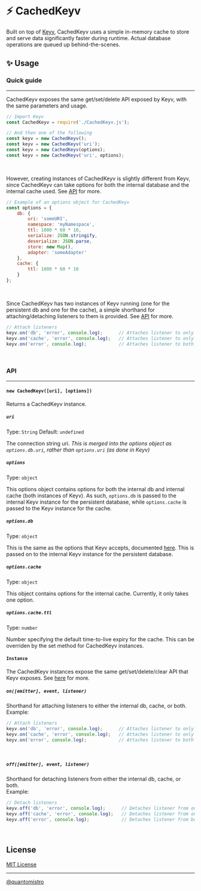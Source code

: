 # ⚡ CachedKeyv
Built on top of [Keyv](https://github.com/lukechilds/keyv), CachedKeyv uses a simple in-memory cache to store and serve data significantly faster during runtime. Actual database operations are queued up behind-the-scenes.

## ✨ Usage

### Quick guide
<hr/>

CachedKeyv exposes the same get/set/delete API exposed by Keyv, with the same parameters and usage.
```js
// Import Keyv
const CachedKeyv = require('./CachedKeyv.js');

// And then one of the following
const keyv = new CachedKeyv();
const keyv = new CachedKeyv('uri');
const keyv = new CachedKeyv(options);
const keyv = new CachedKeyv('uri', options);
```
<br/>

However, creating instances of CachedKeyv is slightly different from Keyv, since CachedKeyv can take options for both the internal database and the internal cache used. See [API](#API) for more.
```js
// Example of an options object for CachedKeyv
const options = {
    db: {
        uri: 'someURI',
        namespace: 'myNamespace',
        ttl: 1000 * 60 * 10,
        serialize: JSON.stringify,
        deserialize: JSON.parse,
        store: new Map(),
        adapter: 'someAdapter'
    },
    cache: {
        ttl: 1000 * 60 * 10
    }
};
```
<br/>

Since CachedKeyv has two instances of Keyv running (one for the persistent db and one for the cache), a simple shorthand for attaching/detaching listeners to them is provided. See [API](#API) for more.
```js
// Attach listeners
keyv.on('db', 'error', console.log);      // Attaches listener to only db
keyv.on('cache', 'error', console.log);   // Attaches listener to only cache
keyv.on('error', console.log);            // Attaches listener to both db and cache
```
<br/>

### API
<hr/>

#### `new CachedKeyv([uri], [options])`

Returns a CachedKeyv instance.
<br/>

##### `uri`
Type: `String`
Default: `undefined`
<br/>

The connection string uri. *This is merged into the options object as `options.db.uri`, rather than `options.uri` (as done in Keyv)*
<br/>

##### `options`
Type: `object`
<br/>

This options object contains options for both the internal db and internal cache (both instances of Keyv). As such, `options.db` is passed to the internal Keyv instance for the persistent database, while `options.cache` is passed to the Keyv instance for the cache.
<br/>

##### `options.db`
Type: `object`
<br/>

This is the same as the options that Keyv accepts, documented [here](https://github.com/lukechilds/keyv#options). This is passed on to the internal Keyv instance for the persistent database.
<br/>

##### `options.cache`
Type: `object`
<br/>

This object contains options for the internal cache. Currently, it only takes one option.
<br/>

##### `options.cache.ttl`
Type: `number`
<br/>

Number specifying the default time-to-live expiry for the cache. This can be overriden by the set method for CachedKeyv instances.
<br/>

#### `Instance`

The CachedKeyv instances expose the same get/set/delete/clear API that Keyv exposes. See [here]() for more.
<br/>

##### `on([emitter], event, listener)`

Shorthand for attaching listeners to either the internal db, cache, or both. <br/>
Example:
```js
// Attach listeners
keyv.on('db', 'error', console.log);      // Attaches listener to only db
keyv.on('cache', 'error', console.log);   // Attaches listener to only cache
keyv.on('error', console.log);            // Attaches listener to both db and cache
```
<br/>

##### `off([emitter], event, listener)`

Shorthand for detaching listeners from either the internal db, cache, or both. <br/>
Example:
```js
// Detach listeners
keyv.off('db', 'error', console.log);      // Detaches listener from only db
keyv.off('cache', 'error', console.log);   // Detaches listener from only cache
keyv.off('error', console.log);            // Detaches listener from both db and cache
```
<br/>

## License

[MIT License](https://github.com/Quantomistro3178/CachedKeyv/blob/master/LICENSE)

<hr/>

[@quantomistro](https://github.com/quantomistro)

